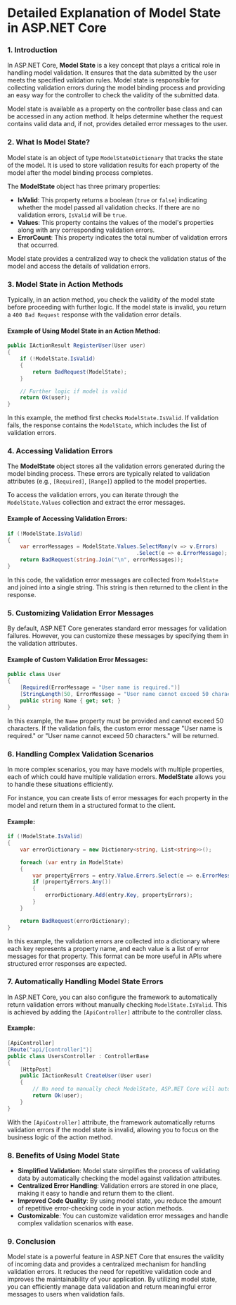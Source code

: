 
# Detailed Explanation of Model State in ASP.NET Core

### 1. Introduction
In ASP.NET Core, **Model State** is a key concept that plays a critical role in handling model validation. It ensures that the data submitted by the user meets the specified validation rules. Model state is responsible for collecting validation errors during the model binding process and providing an easy way for the controller to check the validity of the submitted data.

Model state is available as a property on the controller base class and can be accessed in any action method. It helps determine whether the request contains valid data and, if not, provides detailed error messages to the user.

### 2. What Is Model State?
Model state is an object of type `ModelStateDictionary` that tracks the state of the model. It is used to store validation results for each property of the model after the model binding process completes. 

The **ModelState** object has three primary properties:
- **IsValid**: This property returns a boolean (`true` or `false`) indicating whether the model passed all validation checks. If there are no validation errors, `IsValid` will be `true`.
- **Values**: This property contains the values of the model's properties along with any corresponding validation errors.
- **ErrorCount**: This property indicates the total number of validation errors that occurred.

Model state provides a centralized way to check the validation status of the model and access the details of validation errors.

### 3. Model State in Action Methods
Typically, in an action method, you check the validity of the model state before proceeding with further logic. If the model state is invalid, you return a `400 Bad Request` response with the validation error details.

#### Example of Using Model State in an Action Method:
```csharp
public IActionResult RegisterUser(User user)
{
    if (!ModelState.IsValid)
    {
        return BadRequest(ModelState);
    }

    // Further logic if model is valid
    return Ok(user);
}
```
In this example, the method first checks `ModelState.IsValid`. If validation fails, the response contains the `ModelState`, which includes the list of validation errors.

### 4. Accessing Validation Errors
The **ModelState** object stores all the validation errors generated during the model binding process. These errors are typically related to validation attributes (e.g., `[Required]`, `[Range]`) applied to the model properties.

To access the validation errors, you can iterate through the `ModelState.Values` collection and extract the error messages.

#### Example of Accessing Validation Errors:
```csharp
if (!ModelState.IsValid)
{
    var errorMessages = ModelState.Values.SelectMany(v => v.Errors)
                                         .Select(e => e.ErrorMessage);
    return BadRequest(string.Join("\n", errorMessages));
}
```
In this code, the validation error messages are collected from `ModelState` and joined into a single string. This string is then returned to the client in the response.

### 5. Customizing Validation Error Messages
By default, ASP.NET Core generates standard error messages for validation failures. However, you can customize these messages by specifying them in the validation attributes.

#### Example of Custom Validation Error Messages:
```csharp
public class User
{
    [Required(ErrorMessage = "User name is required.")]
    [StringLength(50, ErrorMessage = "User name cannot exceed 50 characters.")]
    public string Name { get; set; }
}
```
In this example, the `Name` property must be provided and cannot exceed 50 characters. If the validation fails, the custom error message "User name is required." or "User name cannot exceed 50 characters." will be returned.

### 6. Handling Complex Validation Scenarios
In more complex scenarios, you may have models with multiple properties, each of which could have multiple validation errors. **ModelState** allows you to handle these situations efficiently.

For instance, you can create lists of error messages for each property in the model and return them in a structured format to the client.

#### Example:
```csharp
if (!ModelState.IsValid)
{
    var errorDictionary = new Dictionary<string, List<string>>();

    foreach (var entry in ModelState)
    {
        var propertyErrors = entry.Value.Errors.Select(e => e.ErrorMessage).ToList();
        if (propertyErrors.Any())
        {
            errorDictionary.Add(entry.Key, propertyErrors);
        }
    }

    return BadRequest(errorDictionary);
}
```
In this example, the validation errors are collected into a dictionary where each key represents a property name, and each value is a list of error messages for that property. This format can be more useful in APIs where structured error responses are expected.

### 7. Automatically Handling Model State Errors
In ASP.NET Core, you can also configure the framework to automatically return validation errors without manually checking `ModelState.IsValid`. This is achieved by adding the `[ApiController]` attribute to the controller class.

#### Example:
```csharp
[ApiController]
[Route("api/[controller]")]
public class UsersController : ControllerBase
{
    [HttpPost]
    public IActionResult CreateUser(User user)
    {
        // No need to manually check ModelState, ASP.NET Core will automatically return validation errors
        return Ok(user);
    }
}
```
With the `[ApiController]` attribute, the framework automatically returns validation errors if the model state is invalid, allowing you to focus on the business logic of the action method.

### 8. Benefits of Using Model State
- **Simplified Validation**: Model state simplifies the process of validating data by automatically checking the model against validation attributes.
- **Centralized Error Handling**: Validation errors are stored in one place, making it easy to handle and return them to the client.
- **Improved Code Quality**: By using model state, you reduce the amount of repetitive error-checking code in your action methods.
- **Customizable**: You can customize validation error messages and handle complex validation scenarios with ease.

### 9. Conclusion
Model state is a powerful feature in ASP.NET Core that ensures the validity of incoming data and provides a centralized mechanism for handling validation errors. It reduces the need for repetitive validation code and improves the maintainability of your application. By utilizing model state, you can efficiently manage data validation and return meaningful error messages to users when validation fails.
